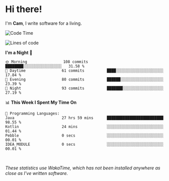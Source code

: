 # Hi there!
I'm **Cam**, I write software for a living.

<!--START_SECTION:waka-->
![Code Time](http://img.shields.io/badge/Code%20Time-374%20hrs%2028%20mins-blue)

![Lines of code](https://img.shields.io/badge/From%20Hello%20World%20I%27ve%20Written-99.1%20thousand%20lines%20of%20code-blue)

**I'm a Night 🦉** 

```text
🌞 Morning                108 commits         ████████░░░░░░░░░░░░░░░░░   31.58 % 
🌆 Daytime                61 commits          ████░░░░░░░░░░░░░░░░░░░░░   17.84 % 
🌃 Evening                80 commits          ██████░░░░░░░░░░░░░░░░░░░   23.39 % 
🌙 Night                  93 commits          ███████░░░░░░░░░░░░░░░░░░   27.19 % 
```


📊 **This Week I Spent My Time On** 

```text
💬 Programming Languages: 
Java                     27 hrs 59 mins      █████████████████████████   98.55 % 
Kotlin                   24 mins             ░░░░░░░░░░░░░░░░░░░░░░░░░   01.44 % 
Pebble                   0 secs              ░░░░░░░░░░░░░░░░░░░░░░░░░   00.01 % 
IDEA_MODULE              0 secs              ░░░░░░░░░░░░░░░░░░░░░░░░░   00.01 % 
```


<!--END_SECTION:waka-->

<br>

_These statistics use WakaTime, which has not been installed anywhere as close as I've written software._
